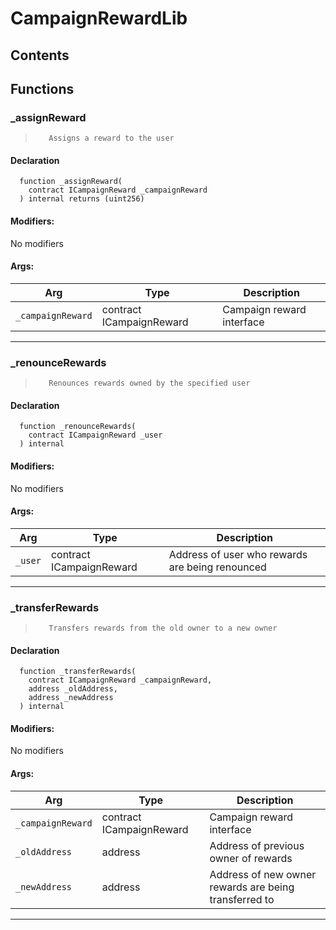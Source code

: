 # CampaignRewardLib





## Contents
<!-- START doctoc -->
<!-- END doctoc -->




## Functions

### _assignReward
>        Assigns a reward to the user


#### Declaration
```solidity
  function _assignReward(
    contract ICampaignReward _campaignReward
  ) internal returns (uint256)
```

#### Modifiers:
No modifiers

#### Args:
| Arg | Type | Description |
| --- | --- | --- |
|`_campaignReward` | contract ICampaignReward |     Campaign reward interface
---  
### _renounceRewards
>        Renounces rewards owned by the specified user


#### Declaration
```solidity
  function _renounceRewards(
    contract ICampaignReward _user
  ) internal
```

#### Modifiers:
No modifiers

#### Args:
| Arg | Type | Description |
| --- | --- | --- |
|`_user` | contract ICampaignReward |        Address of user who rewards are being renounced
---  
### _transferRewards
>        Transfers rewards from the old owner to a new owner


#### Declaration
```solidity
  function _transferRewards(
    contract ICampaignReward _campaignReward,
    address _oldAddress,
    address _newAddress
  ) internal
```

#### Modifiers:
No modifiers

#### Args:
| Arg | Type | Description |
| --- | --- | --- |
|`_campaignReward` | contract ICampaignReward |  Campaign reward interface
|`_oldAddress` | address |      Address of previous owner of rewards
|`_newAddress` | address |      Address of new owner rewards are being transferred to
---  


